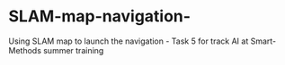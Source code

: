 # SLAM-map-navigation-
Using SLAM map to launch the navigation -  Task 5 for track AI at Smart-Methods summer training
